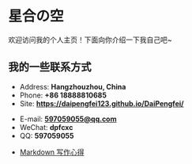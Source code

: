 # 星合の空

欢迎访问我的个人主页！下面向你介绍一下我自己吧~

<!-- slide -->

## 我的一些联系方式

- Address: **Hangzhouzhou, China**
- Phone: **+86 18888810685**
- Site: **<https://daipengfei123.github.io/DaiPengfei/>**

<!-- slide vertical=true -->

- E-mail: **[597059055@qq.com](mailto:597059055@qq.com)**
- WeChat: **dpfcxc**
- QQ: **597059055**


<!-- slide -->

- [Markdown 写作心得](https://wu-kan.cn/_posts/2020-01-18-Markdown%E5%86%99%E4%BD%9C%E5%BF%83%E5%BE%97/)
